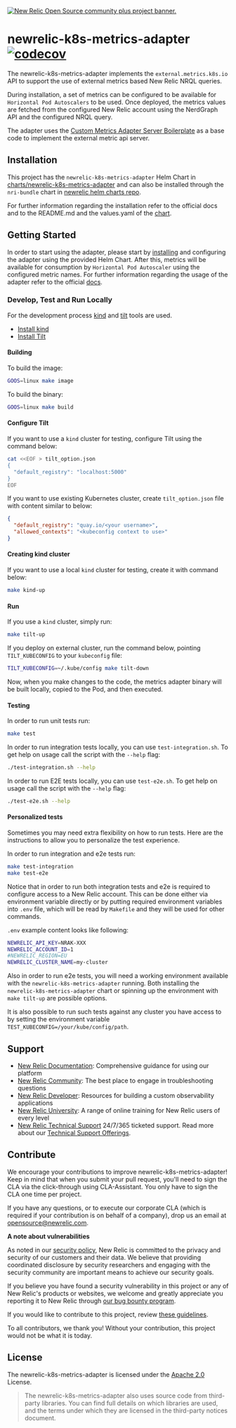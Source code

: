 <a href="https://opensource.newrelic.com/oss-category/#community-plus"><picture><source media="(prefers-color-scheme: dark)" srcset="https://github.com/newrelic/opensource-website/raw/main/src/images/categories/dark/Community_Plus.png"><source media="(prefers-color-scheme: light)" srcset="https://github.com/newrelic/opensource-website/raw/main/src/images/categories/Community_Plus.png"><img alt="New Relic Open Source community plus project banner." src="https://github.com/newrelic/opensource-website/raw/main/src/images/categories/Community_Plus.png"></picture></a>

# newrelic-k8s-metrics-adapter [![codecov](https://codecov.io/gh/newrelic/newrelic-k8s-metrics-adapter/graph/badge.svg?token=P5WVUPZ6US)](https://codecov.io/gh/newrelic/newrelic-k8s-metrics-adapter)

The newrelic-k8s-metrics-adapter implements the `external.metrics.k8s.io` API to support the use of external metrics based New Relic NRQL queries. 

During installation, a set of metrics can be configured to be available for `Horizontal Pod Autoscalers` to be used. Once deployed, the metrics values are fetched from the configured New Relic account using the NerdGraph API and the configured NRQL query.

The adapter uses the [Custom Metrics Adapter Server Boilerplate](https://github.com/kubernetes-sigs/custom-metrics-apiserver) as a base code to implement the external metric api server.


## Installation

This project has the `newrelic-k8s-metrics-adapter` Helm Chart in [charts/newrelic-k8s-metrics-adapter](https://github.com/newrelic/newrelic-k8s-metrics-adapter/tree/main/charts/newrelic-k8s-metrics-adapter) and can also be installed through the `nri-bundle` chart in [newrelic helm charts repo](https://github.com/newrelic/helm-charts).

For further information regarding the installation refer to the official docs and to the README.md and the values.yaml of the [chart](https://github.com/newrelic/newrelic-k8s-metrics-adapter/tree/main/charts/newrelic-k8s-metrics-adapter).

## Getting Started

In order to start using the adapter, please start by [installing](#Installation) and configuring the adapter using the provided Helm Chart. After this, metrics will be available for consumption by `Horizontal Pod Autoscaler` using the configured metric names. For further information regarding the usage of the adapter refer to the official [docs](https://docs.newrelic.com/docs/integrations/kubernetes-integration/installation/).

### Develop, Test and Run Locally

For the development process [kind](https://kind.sigs.k8s.io) and [tilt](https://tilt.dev/) tools are used.

* [Install kind](https://kind.sigs.k8s.io/docs/user/quick-start/#installation)
* [Install Tilt](https://docs.tilt.dev/install.html)

#### Building

To build the image:
```sh
GOOS=linux make image
```

To build the binary:
```sh
GOOS=linux make build
```

#### Configure Tilt

If you want to use a `kind` cluster for testing, configure Tilt using the command below:

```sh
cat <<EOF > tilt_option.json
{
  "default_registry": "localhost:5000"
}
EOF
```

If you want to use existing Kubernetes cluster, create `tilt_option.json` file with content similar to below:

```json
{
  "default_registry": "quay.io/<your username>",
  "allowed_contexts": "<kubeconfig context to use>"
}
```

#### Creating kind cluster

If you want to use a local `kind` cluster for testing, create it with command below:

```sh
make kind-up
```

#### Run

If you use a `kind` cluster, simply run:

```sh
make tilt-up
```

If you deploy on external cluster, run the command below, pointing `TILT_KUBECONFIG` to your `kubeconfig` file:

```sh
TILT_KUBECONFIG=~/.kube/config make tilt-down
```

Now, when you make changes to the code, the metrics adapter binary will be built locally, copied to the Pod, and then executed.

#### Testing

In order to run unit tests run:
```sh
make test
```
In order to run integration tests locally, you can use `test-integration.sh`. To get help on usage call the script with the `--help` flag:
```sh
./test-integration.sh --help
```
In order to run E2E tests locally, you can use `test-e2e.sh`. To get help on usage call the script with the `--help` flag:
```sh
./test-e2e.sh --help
```

#### Personalized tests
Sometimes you may need extra flexibility on how to run tests. Here are the instructions to allow you to personalize the test experience.

In order to run integration and e2e tests run:

```sh
make test-integration
make test-e2e
```

Notice that in order to run both integration tests and e2e is required to configure access to a New Relic account. This can be done either via environment variable directly or by putting required environment variables into `.env` file, which will be read by `Makefile` and they will be used for other commands.

`.env` example content looks like following:
```sh
NEWRELIC_API_KEY=NRAK-XXX
NEWRELIC_ACCOUNT_ID=1
#NEWRELIC_REGION=EU
NEWRELIC_CLUSTER_NAME=my-cluster
```

Also in order to run e2e tests, you will need a working environment available with the `newrelic-k8s-metrics-adapter` running. Both installing the `newrelic-k8s-metrics-adapter` chart or spinning up the environment with `make tilt-up` are possible options.

It is also possible to run such tests against any cluster you have access to by setting the environment variable `TEST_KUBECONFIG=/your/kube/config/path`. 
## Support

* [New Relic Documentation](https://docs.newrelic.com): Comprehensive guidance for using our platform
* [New Relic Community](https://forum.newrelic.com/): The best place to engage in troubleshooting questions
* [New Relic Developer](https://developer.newrelic.com/): Resources for building a custom observability applications
* [New Relic University](https://learn.newrelic.com/): A range of online training for New Relic users of every level
* [New Relic Technical Support](https://support.newrelic.com/) 24/7/365 ticketed support. Read more about our [Technical Support Offerings](https://docs.newrelic.com/docs/licenses/license-information/general-usage-licenses/support-plan).

## Contribute

We encourage your contributions to improve newrelic-k8s-metrics-adapter! Keep in mind that when you submit your pull request, you'll need to sign the CLA via the click-through using CLA-Assistant. You only have to sign the CLA one time per project.

If you have any questions, or to execute our corporate CLA (which is required if your contribution is on behalf of a company), drop us an email at opensource@newrelic.com.

**A note about vulnerabilities**

As noted in our [security policy](../../security/policy), New Relic is committed to the privacy and security of our
customers and their data. We believe that providing coordinated disclosure by security researchers and engaging with
the security community are important means to achieve our security goals.

If you believe you have found a security vulnerability in this project or any of New Relic's products or websites,
we welcome and greatly appreciate you reporting it to New Relic through [our bug bounty program](https://docs.newrelic.com/docs/security/security-privacy/information-security/report-security-vulnerabilities/).

If you would like to contribute to this project, review [these guidelines](./CONTRIBUTING.md).

To all contributors, we thank you!  Without your contribution, this project would not be what it is today.
## License
The newrelic-k8s-metrics-adapter is licensed under the [Apache 2.0](http://apache.org/licenses/LICENSE-2.0.txt) License.

> The newrelic-k8s-metrics-adapter also uses source code from third-party libraries. 
> You can find full details on which libraries are used, and the terms under which they are licensed in the third-party 
> notices document.
